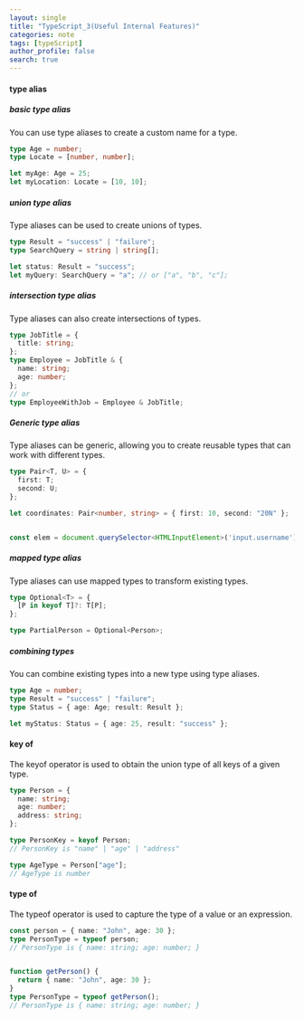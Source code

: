 ```yaml
---
layout: single
title: "TypeScript_3(Useful Internal Features)"
categories: note
tags: [typeScript]
author_profile: false
search: true
---
```


#### type alias

##### basic type alias

You can use type aliases to create a custom name for a type.

```typescript
type Age = number;
type Locate = [number, number];

let myAge: Age = 25;
let myLocation: Locate = [10, 10];
```

##### union type alias

Type aliases can be used to create unions of types.

```typescript
type Result = "success" | "failure";
type SearchQuery = string | string[];

let status: Result = "success";
let myQuery: SearchQuery = "a"; // or ["a", "b", "c"];
```

##### intersection type alias

Type aliases can also create intersections of types.

```typescript
type JobTitle = {
  title: string;
};
type Employee = JobTitle & {
  name: string;
  age: number;
};
// or
type EmployeeWithJob = Employee & JobTitle;
```

##### Generic type alias

Type aliases can be generic, allowing you to create reusable types that can work with different types.

```typescript
type Pair<T, U> = {
  first: T;
  second: U;
};

let coordinates: Pair<number, string> = { first: 10, second: "20N" };


const elem = document.querySelector<HTMLInputElement>('input.username');

```

##### mapped type alias

Type aliases can use mapped types to transform existing types.

```typescript
type Optional<T> = {
  [P in keyof T]?: T[P];
};

type PartialPerson = Optional<Person>;
```

##### combining types

You can combine existing types into a new type using type aliases.

```typescript
type Age = number;
type Result = "success" | "failure";
type Status = { age: Age; result: Result };

let myStatus: Status = { age: 25, result: "success" };
```

#### key of

The keyof operator is used to obtain the union type of all keys of a given type.

```typescript
type Person = {
  name: string;
  age: number;
  address: string;
};

type PersonKey = keyof Person;
// PersonKey is "name" | "age" | "address"

type AgeType = Person["age"];
// AgeType is number
```

#### type of

The typeof operator is used to capture the type of a value or an expression.

```typescript
const person = { name: "John", age: 30 };
type PersonType = typeof person;
// PersonType is { name: string; age: number; }


function getPerson() {
  return { name: "John", age: 30 };
}
type PersonType = typeof getPerson();
// PersonType is { name: string; age: number; }

```
